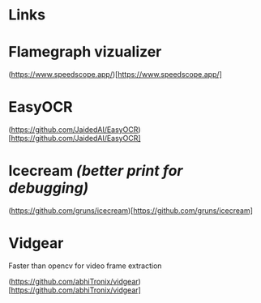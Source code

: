 # Links

# Flamegraph vizualizer

(https://www.speedscope.app/)[https://www.speedscope.app/]

# EasyOCR

(https://github.com/JaidedAI/EasyOCR)[https://github.com/JaidedAI/EasyOCR]

# Icecream *(better print for debugging)*

(https://github.com/gruns/icecream)[https://github.com/gruns/icecream]


# Vidgear

Faster than opencv for video frame extraction 

(https://github.com/abhiTronix/vidgear)[https://github.com/abhiTronix/vidgear]